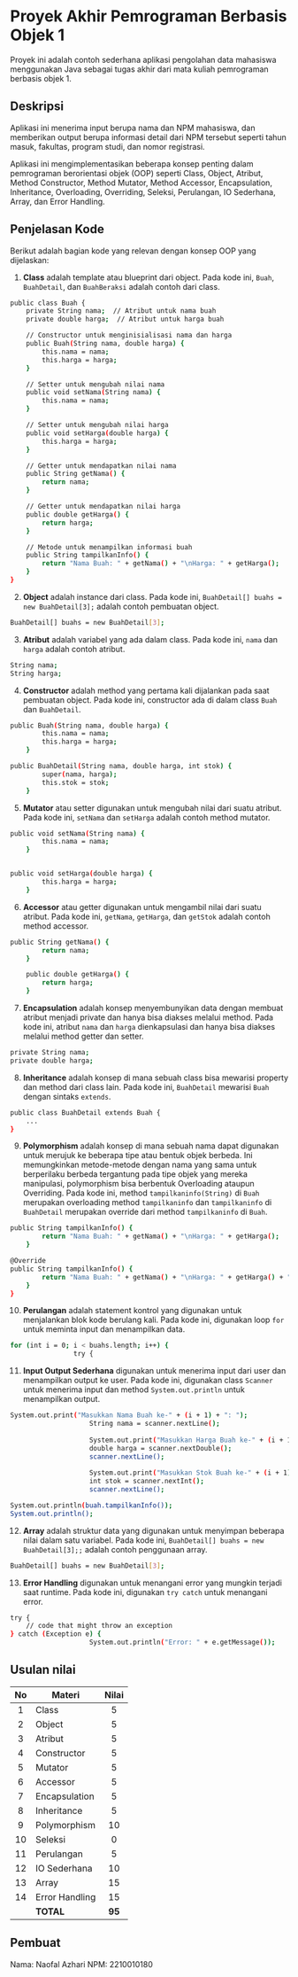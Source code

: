 # Proyek Akhir Pemrograman Berbasis Objek 1

Proyek ini adalah contoh sederhana aplikasi pengolahan data mahasiswa menggunakan Java sebagai tugas akhir dari mata kuliah pemrograman berbasis objek 1.

## Deskripsi

Aplikasi ini menerima input berupa nama dan NPM mahasiswa, dan memberikan output berupa informasi detail dari NPM tersebut seperti tahun masuk, fakultas, program studi, dan nomor registrasi.

Aplikasi ini mengimplementasikan beberapa konsep penting dalam pemrograman berorientasi objek (OOP) seperti Class, Object, Atribut, Method Constructor, Method Mutator, Method Accessor, Encapsulation, Inheritance, Overloading, Overriding, Seleksi, Perulangan, IO Sederhana, Array, dan Error Handling.

## Penjelasan Kode

Berikut adalah bagian kode yang relevan dengan konsep OOP yang dijelaskan:

1. **Class** adalah template atau blueprint dari object. Pada kode ini, `Buah`, `BuahDetail`, dan `BuahBeraksi` adalah contoh dari class.

```bash
public class Buah {
    private String nama;  // Atribut untuk nama buah
    private double harga;  // Atribut untuk harga buah

    // Constructor untuk menginisialisasi nama dan harga
    public Buah(String nama, double harga) {
        this.nama = nama;
        this.harga = harga;
    }

    // Setter untuk mengubah nilai nama
    public void setNama(String nama) {
        this.nama = nama;
    }

    // Setter untuk mengubah nilai harga
    public void setHarga(double harga) {
        this.harga = harga;
    }

    // Getter untuk mendapatkan nilai nama
    public String getNama() {
        return nama;
    }

    // Getter untuk mendapatkan nilai harga
    public double getHarga() {
        return harga;
    }

    // Metode untuk menampilkan informasi buah
    public String tampilkanInfo() {
        return "Nama Buah: " + getNama() + "\nHarga: " + getHarga();
    }
}
```

2. **Object** adalah instance dari class. Pada kode ini, `BuahDetail[] buahs = new BuahDetail[3];` adalah contoh pembuatan object.

```bash
BuahDetail[] buahs = new BuahDetail[3];
```

3. **Atribut** adalah variabel yang ada dalam class. Pada kode ini, `nama` dan `harga` adalah contoh atribut.

```bash
String nama;
String harga;
```

4. **Constructor** adalah method yang pertama kali dijalankan pada saat pembuatan object. Pada kode ini, constructor ada di dalam class `Buah` dan `BuahDetail`.

```bash
public Buah(String nama, double harga) {
        this.nama = nama;
        this.harga = harga;
    }

public BuahDetail(String nama, double harga, int stok) {
        super(nama, harga);
        this.stok = stok;
    }
```

5. **Mutator** atau setter digunakan untuk mengubah nilai dari suatu atribut. Pada kode ini, `setNama` dan `setHarga` adalah contoh method mutator.

```bash
public void setNama(String nama) {
        this.nama = nama;
    }


public void setHarga(double harga) {
        this.harga = harga;
    }
```

6. **Accessor** atau getter digunakan untuk mengambil nilai dari suatu atribut. Pada kode ini, `getNama`, `getHarga`, dan `getStok` adalah contoh method accessor.

```bash
public String getNama() {
        return nama;
    }

    public double getHarga() {
        return harga;
    }
```

7. **Encapsulation** adalah konsep menyembunyikan data dengan membuat atribut menjadi private dan hanya bisa diakses melalui method. Pada kode ini, atribut `nama` dan `harga` dienkapsulasi dan hanya bisa diakses melalui method getter dan setter.

```bash
private String nama; 
private double harga;
```

8. **Inheritance** adalah konsep di mana sebuah class bisa mewarisi property dan method dari class lain. Pada kode ini, `BuahDetail` mewarisi `Buah` dengan sintaks `extends`.

```bash
public class BuahDetail extends Buah {
    ...
}
```

9. **Polymorphism** adalah konsep di mana sebuah nama dapat digunakan untuk merujuk ke beberapa tipe atau bentuk objek berbeda. Ini memungkinkan metode-metode dengan nama yang sama untuk berperilaku berbeda tergantung pada tipe objek yang mereka manipulasi, polymorphism bisa berbentuk Overloading ataupun Overriding. Pada kode ini, method `tampilkaninfo(String)` di `Buah` merupakan overloading method `tampilkaninfo` dan `tampilkaninfo` di `BuahDetail` merupakan override dari method `tampilkaninfo` di `Buah`.

```bash
public String tampilkanInfo() {
        return "Nama Buah: " + getNama() + "\nHarga: " + getHarga();
    }

@Override
public String tampilkanInfo() {
        return "Nama Buah: " + getNama() + "\nHarga: " + getHarga() + "\nStok: " + getStok();
    }
}
```

10. **Perulangan** adalah statement kontrol yang digunakan untuk menjalankan blok kode berulang kali. Pada kode ini, digunakan loop `for` untuk meminta input dan menampilkan data.

```bash
for (int i = 0; i < buahs.length; i++) {
                try {
```

11. **Input Output Sederhana** digunakan untuk menerima input dari user dan menampilkan output ke user. Pada kode ini, digunakan class `Scanner` untuk menerima input dan method `System.out.println` untuk menampilkan output.

```bash
System.out.print("Masukkan Nama Buah ke-" + (i + 1) + ": ");
                    String nama = scanner.nextLine();  
                    
                    System.out.print("Masukkan Harga Buah ke-" + (i + 1) + ": ");
                    double harga = scanner.nextDouble();  
                    scanner.nextLine(); 
                    
                    System.out.print("Masukkan Stok Buah ke-" + (i + 1) + ": ");
                    int stok = scanner.nextInt();  
                    scanner.nextLine(); 

System.out.println(buah.tampilkanInfo()); 
System.out.println();
```

12. **Array** adalah struktur data yang digunakan untuk menyimpan beberapa nilai dalam satu variabel. Pada kode ini, `BuahDetail[] buahs = new BuahDetail[3];;` adalah contoh penggunaan array.

```bash
BuahDetail[] buahs = new BuahDetail[3];
```

13. **Error Handling** digunakan untuk menangani error yang mungkin terjadi saat runtime. Pada kode ini, digunakan `try catch` untuk menangani error.

```bash
try {
    // code that might throw an exception
} catch (Exception e) {
                    System.out.println("Error: " + e.getMessage());
```

## Usulan nilai

| No  | Materi         |  Nilai  |
| :-: | -------------- | :-----: |
|  1  | Class          |    5    |
|  2  | Object         |    5    |
|  3  | Atribut        |    5    |
|  4  | Constructor    |    5    |
|  5  | Mutator        |    5    |
|  6  | Accessor       |    5    |
|  7  | Encapsulation  |    5    |
|  8  | Inheritance    |    5    |
|  9  | Polymorphism   |   10    |
| 10  | Seleksi        |    0    |
| 11  | Perulangan     |    5    |
| 12  | IO Sederhana   |   10    |
| 13  | Array          |   15    |
| 14  | Error Handling |   15    |
|     | **TOTAL**      | **95** |

## Pembuat

Nama: Naofal Azhari
NPM: 2210010180
